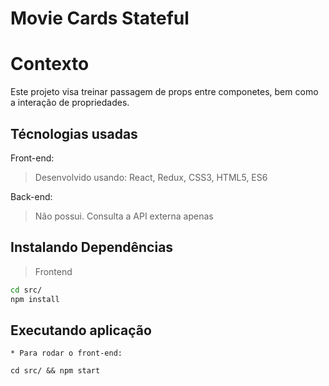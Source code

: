 # Movie Cards Stateful

# Contexto
Este projeto visa treinar passagem de props entre componetes, bem como a interação de propriedades.

## Técnologias usadas

Front-end:
> Desenvolvido usando: React, Redux, CSS3, HTML5, ES6

Back-end:
> Não possui. Consulta a API externa apenas


## Instalando Dependências

> Frontend
```bash
cd src/
npm install
``` 
## Executando aplicação

  ```
* Para rodar o front-end:

  ```
    cd src/ && npm start
  ```
